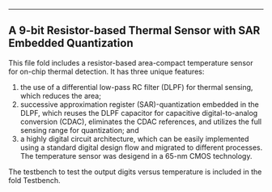---------------------------------------------------------------------------
A 9-bit Resistor-based Thermal Sensor with SAR Embedded Quantization
---------------------------------------------------------------------------

This file fold includes a resistor-based area-compact temperature sensor for on-chip thermal detection. It has three unique features: 
1) the use of a differential low-pass RC filter (DLPF) for thermal sensing, which reduces the area; 
2) successive approximation register (SAR)-quantization embedded in the DLPF, which reuses the DLPF capacitor for capacitive digital-to-analog conversion (CDAC), eliminates the CDAC references, and utilizes the full sensing range for quantization; and
3) a highly digital circuit architecture, which can be easily implemented using a standard digital design flow and migrated to different processes. 
The temperature sensor was desigend in a 65-nm CMOS technology. 


The testbench to test the output digits versus temperature is included in the fold Testbench.
